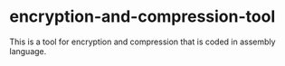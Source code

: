 # encryption-and-compression-tool
This is a tool for encryption and compression that is coded in assembly language.
